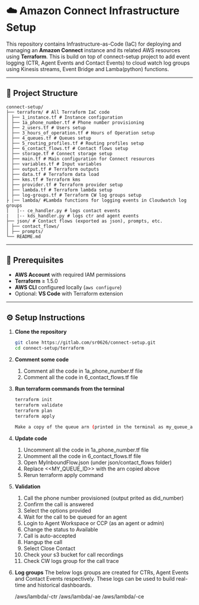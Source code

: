 # ☁️ Amazon Connect Infrastructure Setup

This repository contains Infrastructure-as-Code (IaC) for deploying and managing an **Amazon Connect** instance and its related AWS resources using **Terraform**.  This is build on top of connect-setup project to add event logging (CTR, Agent Events and Contact Events) to cloud watch log groups using Kinesis streams, Event Bridge and Lamba(python) functions.

---

## 📁 Project Structure
    connect-setup/
    ├── terraform/ # All Terraform IaC code
    │ ├── 1_instance.tf # Instance configuration
    │ ├── 1a_phone_number.tf # Phone number provisioning
    │ ├── 2_users.tf # Users setup
    │ ├── 3_hours_of_operation.tf # Hours of Operation setup
    │ ├── 4_queues.tf # Queues setup
    │ ├── 5_routing_profiles.tf # Routing profiles setup
    │ ├── 6_contact_flows.tf # Contact flows setup
    │ ├── storage.tf # Connect storage setup
    │ ├── main.tf # Main configuration for Connect resources
    │ ├── variables.tf # Input variables
    │ ├── output.tf # Terraform outputs
    │ ├── data.tf # Terraform data load
    │ ├── kms.tf # Terraform kms
    │ ├── provider.tf # Terraform provider setup
    │ ├── lambda.tf # Terraform lambda setup
    │ ├── log-groups.tf # Terraform CW log groups setup
    ├ |── lambda/ #Lambda functions for logging events in Cloudwatch log groups
    |   |-- ce_handler.py # logs contact events 
    |   |-- kds_handler.py # logs ctr and agent events 
    ├── json/ # Contact flows (exported as json), prompts, etc.
    │ ├── contact_flows/
    │ ├── prompts/
    └── README.md

---

## 🚀 Prerequisites

- **AWS Account** with required IAM permissions
- **Terraform** ≥ 1.5.0
- **AWS CLI** configured locally (`aws configure`)
- Optional: **VS Code** with Terraform extension

---

## ⚙️ Setup Instructions

1. **Clone the repository**
   ```bash
   git clone https://gitlab.com/sr0626/connect-setup.git
   cd connect-setup/terraform

2. **Comment some code**
    1. Comment all the code in 1a_phone_number.tf file
    2. Comment all the code in 6_contact_flows.tf file

3. **Run terraform commands from the terminal**
    ```bash
    terraform init
    terraform validate
    terraform plan
    terraform apply
    
    Make a copy of the queue arn (printed in the terminal as my_queue_arn) 

4. **Update code**
    1. Uncomment all the code in 1a_phone_number.tf file
    2. Unomment all the code in 6_contact_flows.tf file
    3. Open MyInboundFlow.json (under json/contact_flows folder)
    4. Replace <<MY_QUEUE_ID>> with the arn copied above  
    5. Rerun terraform apply command

5. **Validation**
    1. Call the phone number provisioned  (output prited as did_number)
    2. Confirm the call is answered
    3. Select the options provided
    4. Wait for the call to be queued for an agent
    5. Login to Agent Workspace or CCP (as an agent or admin)
    6. Change the status to Available
    7. Call is auto-accepted
    8. Hangup the call
    9. Select Close Contact
    10. Check your s3 bucket for call recordings
    11. Check CW logs group for the call trace

6. **Log groups**
    The below logs groups are created for CTRs, Agent Events and Contact Events respectively.  These logs can be used to build real-time and historical dashboards.  

    /aws/lambda/<instance-name>-ctr
    /aws/lambda/<instance-name>-ae
    /aws/lambda/<instance-name>-ce
